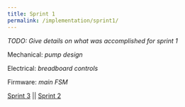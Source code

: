 ```yaml
---
title: Sprint 1
permalink: /implementation/sprint1/
---
```


_TODO: Give details on what was accomplished for sprint 1_

Mechanical: _pump design_

Electrical: _breadboard controls_

Firmware: _main FSM_

[Sprint 3](/pie-2022-03/barbot/implementation/sprint3) || [Sprint 2](/pie-2022-03/barbot/implementation/sprint2)